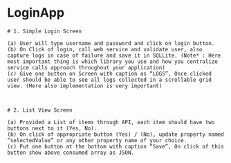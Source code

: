 # LoginApp
 
    # 1. Simple Login Screen         

    (a) User will type username and password and click on login button.
    (b) On Click of login, call web service and validate user, also capture logs in case of failure and save it in SQLLite. (Note* : Here most important thing is which library you use and how you centralize service calls approach throughout your application)
    (c) Give one button on Screen with caption as “LOGS”, Once clicked user should be able to see all logs collected in a scrollable grid view. (Here also implementation is very important)

 

    # 2. List View Screen

    (a) Provided a List of items through API, each item should have two buttons next to it (Yes, No).
    (b) On click of appropriate button (Yes) / (No), update property named “selectedValue” or any other property name of your choice.
    (c) Put one button at the bottom with caption “Save”, On click of this button show above consumed array as JSON.
